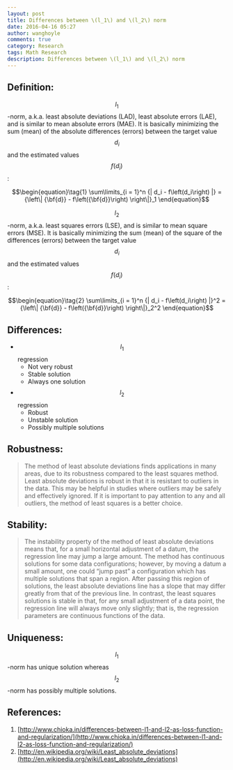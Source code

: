 ```yaml
---
layout: post
title: Differences between \(l_1\) and \(l_2\) norm
date: 2016-04-16 05:27
author: wanghoyle
comments: true
category: Research
tags: Math Research
description: Differences between \(l_1\) and \(l_2\) norm
---
```

## Definition:
$$l_1$$-norm, a.k.a. least absolute deviations (LAD), least absolute errors (LAE), and is similar to mean absolute errors (MAE). It is basically minimizing the sum (mean) of the absolute differences (errors) between the target value $$d_i$$ and the estimated values $$f\left(d_i\right)$$:

$$\begin{equation}\tag{1} \sum\limits_{i = 1}^n {| d_i - f\left(d_i\right) |} = {\left\| {\bf{d}} - f\left({\bf{d}}\right) \right\|}_1 \end{equation}$$

$$l_2$$-norm, a.k.a. least squares errors (LSE), and is similar to mean square errors (MSE). It is basically minimizing the sum (mean) of the square of the differences (errors) between the target value $$d_i$$ and the estimated values $$f\left(d_i\right)$$:

$$\begin{equation}\tag{2} \sum\limits_{i = 1}^n {| d_i - f\left(d_i\right) |}^2 = {\left\| {\bf{d}} - f\left({\bf{d}}\right) \right\|}_2^2 \end{equation}$$

## Differences:
- $$l_1$$ regression
  - Not very robust
  - Stable solution
  - Always one solution
- $$l_2$$ regression
  - Robust
  - Unstable solution
  - Possibly multiple solutions

## Robustness:
> The method of least absolute deviations finds applications in many areas, due to its robustness compared to the least squares method. Least absolute deviations is robust in that it is resistant to outliers in the data. This may be helpful in studies where outliers may be safely and effectively ignored. If it is important to pay attention to any and all outliers, the method of least squares is a better choice.

## Stability:
> The instability property of the method of least absolute deviations means that, for a small horizontal adjustment of a datum, the regression line may jump a large amount. The method has continuous solutions for some data configurations; however, by moving a datum a small amount, one could “jump past” a configuration which has multiple solutions that span a region. After passing this region of solutions, the least absolute deviations line has a slope that may differ greatly from that of the previous line. In contrast, the least squares solutions is stable in that, for any small adjustment of a data point, the regression line will always move only slightly; that is, the regression parameters are continuous functions of the data.

## Uniqueness:
$$l_1$$-norm has unique solution whereas $$l_2$$-norm has possibly multiple solutions.

## References:
1. [http://www.chioka.in/differences-between-l1-and-l2-as-loss-function-and-regularization/](http://www.chioka.in/differences-between-l1-and-l2-as-loss-function-and-regularization/)
2. [http://en.wikipedia.org/wiki/Least_absolute_deviations](http://en.wikipedia.org/wiki/Least_absolute_deviations)
